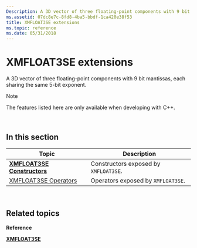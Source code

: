 ```yaml
---
Description: A 3D vector of three floating-point components with 9 bit mantissas, each sharing the same 5-bit exponent.
ms.assetid: 07dc8e7c-8fd8-4ba5-bbdf-1ca420e38f53
title: XMFLOAT3SE extensions
ms.topic: reference
ms.date: 05/31/2018
---
```


# XMFLOAT3SE extensions

A 3D vector of three floating-point components with 9 bit mantissas, each sharing the same 5-bit exponent.

> [!Note]  
> The features listed here are only available when developing with C++.

 

## In this section



| Topic                                                           | Description                                      |
|-----------------------------------------------------------------|--------------------------------------------------|
| [**XMFLOAT3SE Constructors**](xmfloat3se-ctor.md)<br/>   | Constructors exposed by `XMFLOAT3SE`.<br/> |
| [XMFLOAT3SE Operators](ovw-xmfloat3se-operators.md)<br/> | Operators exposed by `XMFLOAT3SE`.<br/>    |



 

## Related topics

<dl> <dt>

**Reference**
</dt> <dt>

[**XMFLOAT3SE**](/windows/win32/api/directxpackedvector/ns-directxpackedvector-xmfloat3se)
</dt> </dl>

 

 